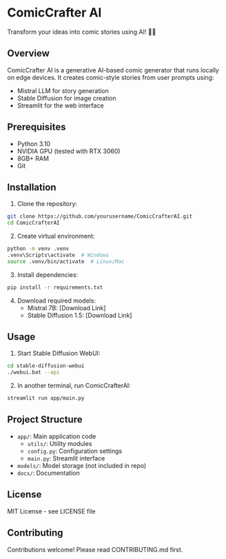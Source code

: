 # ComicCrafter AI

Transform your ideas into comic stories using AI! 🎨✨

## Overview
ComicCrafter AI is a generative AI-based comic generator that runs locally on edge devices. It creates comic-style stories from user prompts using:
- Mistral LLM for story generation
- Stable Diffusion for image creation
- Streamlit for the web interface

## Prerequisites
- Python 3.10
- NVIDIA GPU (tested with RTX 3060)
- 8GB+ RAM
- Git

## Installation
1. Clone the repository:
```bash
git clone https://github.com/yourusername/ComicCrafterAI.git
cd ComicCrafterAI
```

2. Create virtual environment:
```bash
python -m venv .venv
.venv\Scripts\activate  # Windows
source .venv/bin/activate  # Linux/Mac
```

3. Install dependencies:
```bash
pip install -r requirements.txt
```

4. Download required models:
   - Mistral 7B: [Download Link]
   - Stable Diffusion 1.5: [Download Link]

## Usage
1. Start Stable Diffusion WebUI:
```bash
cd stable-diffusion-webui
./webui.bat --api
```

2. In another terminal, run ComicCrafterAI:
```bash
streamlit run app/main.py
```

## Project Structure
- `app/`: Main application code
  - `utils/`: Utility modules
  - `config.py`: Configuration settings
  - `main.py`: Streamlit interface
- `models/`: Model storage (not included in repo)
- `docs/`: Documentation

## License
MIT License - see LICENSE file

## Contributing
Contributions welcome! Please read CONTRIBUTING.md first. 